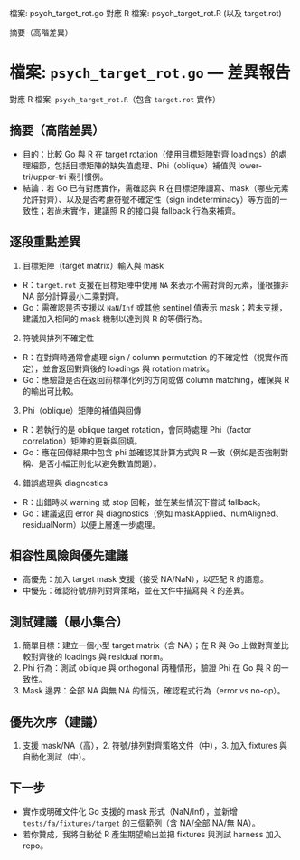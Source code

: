 檔案: psych_target_rot.go
對應 R 檔案: psych_target_rot.R (以及 target.rot)

摘要（高階差異）

# 檔案: `psych_target_rot.go` — 差異報告

對應 R 檔案: `psych_target_rot.R`（包含 `target.rot` 實作）

## 摘要（高階差異）

- 目的：比較 Go 與 R 在 target rotation（使用目標矩陣對齊 loadings）的處理細節，包括目標矩陣的缺失值處理、Phi（oblique）補值與 lower-tri/upper-tri 索引慣例。
- 結論：若 Go 已有對應實作，需確認與 R 在目標矩陣讀寫、mask（哪些元素允許對齊）、以及是否考慮符號不確定性（sign indeterminacy）等方面的一致性；若尚未實作，建議照 R 的接口與 fallback 行為來補齊。

## 逐段重點差異

1. 目標矩陣（target matrix）輸入與 mask

- R：`target.rot` 支援在目標矩陣中使用 `NA` 來表示不需對齊的元素，僅根據非 NA 部分計算最小二乘對齊。
- Go：需確認是否支援以 `NaN`/`Inf` 或其他 sentinel 值表示 mask；若未支援，建議加入相同的 mask 機制以達到與 R 的等價行為。

2. 符號與排列不確定性

- R：在對齊時通常會處理 sign / column permutation 的不確定性（視實作而定），並會返回對齊後的 loadings 與 rotation matrix。
- Go：應驗證是否在返回前標準化列的方向或做 column matching，確保與 R 的輸出可比較。

3. Phi（oblique）矩陣的補值與回傳

- R：若執行的是 oblique target rotation，會同時處理 Phi（factor correlation）矩陣的更新與回填。
- Go：應在回傳結果中包含 phi 並確認其計算方式與 R 一致（例如是否強制對稱、是否小幅正則化以避免數值問題）。

4. 錯誤處理與 diagnostics

- R：出錯時以 warning 或 stop 回報，並在某些情況下嘗試 fallback。
- Go：建議返回 error 與 diagnostics（例如 maskApplied、numAligned、residualNorm）以便上層進一步處理。

## 相容性風險與優先建議

- 高優先：加入 target mask 支援（接受 NA/NaN），以匹配 R 的語意。
- 中優先：確認符號/排列對齊策略，並在文件中描寫與 R 的差異。

## 測試建議（最小集合）

1. 簡單目標：建立一個小型 target matrix（含 NA）；在 R 與 Go 上做對齊並比較對齊後的 loadings 與 residual norm。
2. Phi 行為：測試 oblique 與 orthogonal 两種情形，驗證 Phi 在 Go 與 R 的一致性。
3. Mask 邊界：全部 NA 與無 NA 的情況，確認程式行為（error vs no-op）。

## 優先次序（建議）

1. 支援 mask/NA（高），2. 符號/排列對齊策略文件（中），3. 加入 fixtures 與自動化測試（中）。

## 下一步

- 實作或明確文件化 Go 支援的 mask 形式（NaN/Inf），並新增 `tests/fa/fixtures/target` 的三個範例（含 NA/全部 NA/無 NA）。
- 若你贊成，我將自動從 R 產生期望輸出並把 fixtures 與測試 harness 加入 repo。
